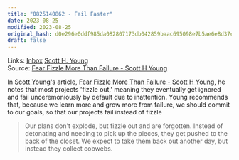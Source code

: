 ```yaml
---
title: "0825140862 - Fail Faster"
date: 2023-08-25
modified: 2023-08-25
original_hash: d0e296e0ddf985da082807173db042859baac695098e7b5ae6e8d37c2a61b394
draft: false
---
```


Links: [Inbox](/posts/aa-inbox/inbox) [Scott H. Young](/posts/scott-h-young)  
Source: [Fear Fizzle More Than Failure - Scott H Young](https://www.scotthyoung.com/blog/2019/07/12/fizzle/)

In [Scott Young](https://www.notion.so/Scott-Young-cc4ef1c07c264ddb9031f0e672ff6baa?pvs=21)'s article, [Fear Fizzle More Than Failure - Scott H Young](https://www.scotthyoung.com/blog/2019/07/12/fizzle/), he notes that most projects 'fizzle out,' meaning they eventually get ignored and fail unceremoniously by default due to inattention. Young recommends that, because we learn more and grow more from failure, we should commit to our goals, so that our projects fail instead of fizzle

> Our plans don't explode, but fizzle out and are forgotten. Instead of detonating and needing to pick up the pieces, they get pushed to the back of the closet. We expect to take them back out another day, but instead they collect cobwebs.
